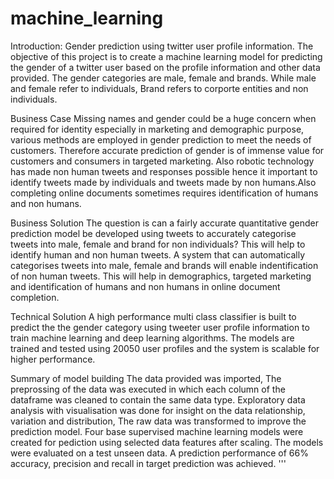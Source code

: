 # machine_learning
Introduction:
Gender prediction using twitter user profile information.
The objective of this project is to create a machine learning model for predicting the gender of a twitter user based on the
profile information and other data provided. The gender categories are male, female and brands.
While male and female refer to individuals, Brand refers to corporte entities and non individuals.

Business Case
Missing names and gender could be a huge concern when required for identity especially in marketing and demographic purpose,
various methods are employed in gender prediction to meet the needs of customers. Therefore accurate prediction of gender
is of immense value for customers and consumers in targeted marketing. Also robotic technology has made non human tweets and responses
possible hence it important to identify tweets made by individuals and tweets made by non humans.Also completing online documents sometimes
requires identification of humans and non humans.

Business Solution
The question is can a fairly accurate quantitative gender prediction model be developed using tweets to accurately categorise tweets into
male, female and brand for non individuals? This will help to identify human and non human tweets. A system that can automatically
categorises tweets into male, female and brands will enable indentification of non human tweets. This will help in demographics,
targeted marketing and identification of humans and non humans in online document completion.

Technical Solution
A high performance multi class classifier is built to predict the the gender category using tweeter user profile information
to train machine learning and deep learning algorithms. The models are trained and tested using 20050 user profiles and the system
is scalable for higher performance. 

Summary of model building
The data provided was imported, The preprossing of the data was executed in which each column of the dataframe was cleaned to contain
the same data type. Exploratory data analysis with visualisation was done for insight on the data relationship, variation and
distribution, The raw data was transformed to improve the prediction model. Four base supervised machine learning models were created
for pediction using selected data features after scaling. The models were evaluated on a test unseen data. A prediction performance
of 66% accuracy, precision and recall in target prediction was achieved. 
'''
